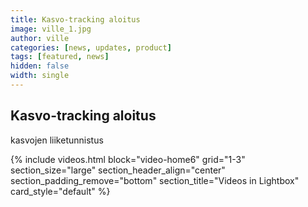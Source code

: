 ```yaml
---
title: Kasvo-tracking aloitus
image: ville_1.jpg
author: ville
categories: [news, updates, product]
tags: [featured, news]
hidden: false
width: single
---
```


## Kasvo-tracking aloitus



kasvojen liiketunnistus

{% include videos.html
  block="video-home6"
  grid="1-3"
  section_size="large"
  section_header_align="center"
  section_padding_remove="bottom"
  section_title="Videos in Lightbox"
  card_style="default"
%}
